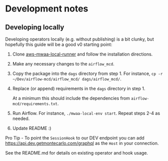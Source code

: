 # Development notes

## Developing locally

Developing operators locally (e.g. without publishing) is a bit clunky, but hopefully this guide will be a good v0 starting point:
1. Clone [aws-mwaa-local-runner](https://github.com/aws/aws-mwaa-local-runner) and follow the installation directions. 
2. Make any necessary changes to the `airflow_mcd`.
3. Copy the package into the `dags` directory from step 1. For instance, `cp -r ~/Dev/airflow-mcd/airflow_mcd/ dags/airflow_mcd/`.
4. Replace (or append) requirements in the `dags` directory in step 1.

   At a minimum this should include the dependencies from `airflow-mcd/requirements.txt`.
5. Run Airflow. For instance, `./mwaa-local-env start`. Repeat steps 2-4 as needed.
6. Update README :)

Pro Tip - To point the `SessionHook` to our DEV endpoint you can add https://api.dev.getmontecarlo.com/graphql 
as the `Host` in your connection.

See the README.md for details on existing operator and hook usage.